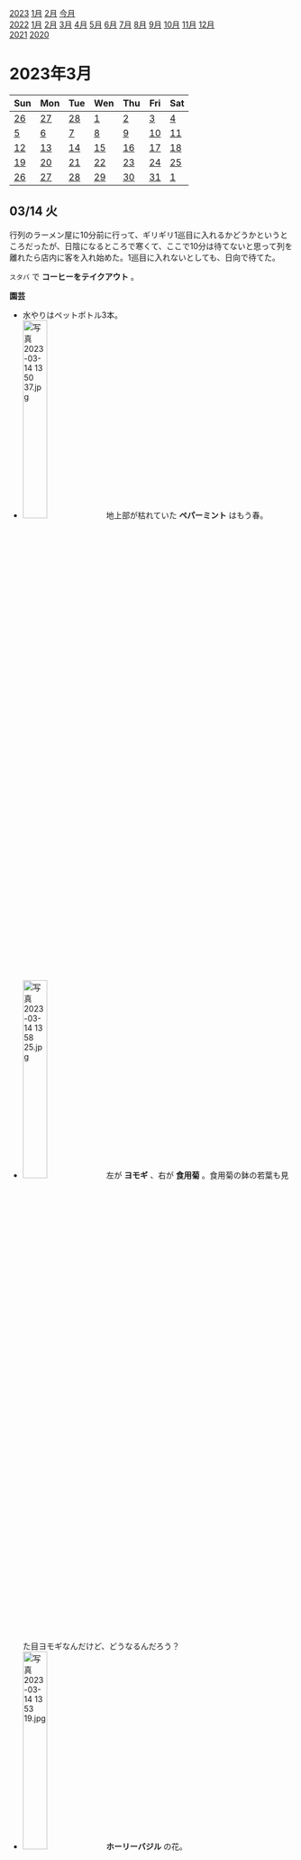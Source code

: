 [2023](README.md#2023) [1月](2023-01.md) [2月](2023-02.md) [今月](2023-03.md)  
[2022](README.md#2022) [1月](2022-01.md) [2月](2022-02.md) [3月](2022-03.md) [4月](2022-04.md) [5月](2022-05.md) [6月](2022-06.md) [7月](2022-07.md) [8月](2022-08.md) [9月](2022-09.md) [10月](2022-10.md) [11月](2022-11.md) [12月](2022-12.md)  
[2021](README.md#2021) [2020](README.md#2020)  

2023年3月
=========

|Sun|Mon|Tue|Wen|Thu|Fri|Sat|
|---|---|---|---|---|---|---|
|[26](2023-02.md#0226-日)|[27](2023-02.md#0227-月)|[28](2023-02.md#0228-火)|[1](#0301-水)|[2](#0302-木)|[3](#0303-金)|[4](#0304-土)|
|[5](#0305-日)|[6](#0306-月)|[7](#0307-火)|[8](#0308-水)|[9](#0309-木)|[10](#0310-金)|[11](#0311-土)|
|[12](#0312-日)|[13](#0313-月)|[14](#0314-火)|[15](#0315-水)|[16](#0316-木)|[17](#0317-金)|[18](#0318-土)|
|[19](#0319-日)|[20](#0320-月)|[21](#0321-火)|[22](#0322-水)|[23](#0323-木)|[24](#0324-金)|[25](#0325-土)|
|[26](#0326-日)|[27](#0327-月)|[28](#0328-火)|[29](#0329-水)|[30](#0330-木)|[31](#0331-金)|[1](2023-04.md#0401-土)|

## 03/14 火

行列のラーメン屋に10分前に行って、ギリギリ1巡目に入れるかどうかというところだったが、日陰になるところで寒くて、ここで10分は待てないと思って列を離れたら店内に客を入れ始めた。1巡目に入れないとしても、日向で待てた。

`スタバ` で __コーヒーをテイクアウト__ 。

__園芸__
- 水やりはペットボトル3本。
- <img src='images/%E5%86%99%E7%9C%9F%202023%2D03%2D14%2013%2050%2037.jpg' alt='写真 2023-03-14 13 50 37.jpg' width='30%'> 地上部が枯れていた __ペパーミント__ はもう春。
- <img src='images/%E5%86%99%E7%9C%9F%202023%2D03%2D14%2013%2058%2025.jpg' alt='写真 2023-03-14 13 58 25.jpg' width='30%'> 左が __ヨモギ__ 、右が __食用菊__ 。食用菊の鉢の若葉も見た目ヨモギなんだけど、どうなるんだろう？
- <img src='images/%E5%86%99%E7%9C%9F%202023%2D03%2D14%2013%2053%2019.jpg' alt='写真 2023-03-14 13 53 19.jpg' width='30%'> __ホーリーバジル__ の花。

12:00には寒かったが14:00は暖かい。

確定申告しに税務署へ。

## 03/13 月

水やりはペットボトル1本。

## 03/12 日

水やりは不要そうだった。

__コーヒー__ を低めの温度で低めの温度でプレスで淹れた。あんまり変わらないな。フィルターにしてみる？  
二杯目を沸騰した湯でウェーブフィルターで淹れた。あまり違いが分からない。

[21/12に `バルダーゲート` が日本語化されていた話](2021-12.md#1223-bulder-gate) を書いたが、それはEnhanced Editionで、日本語化されていないのはOriginal Sagaらしい。
- 久しぶりにGoGを見にいったら、Originalがライブラリに入っていた。SteamのはEnhanced.
  - GoGのライブラリにD&D関連が9本入っている。
    - クラウドセーブデータとか考えるとSteamで遊ぶべきだが。
    - まあ、そもそも重い腰を上げるのか怪しい。Dead Cellsも遊ぶのか。

近所の桜の蕾がかなり膨らんでた。

昨日見た新しいラーメン屋を今日も見にいった。5分前で18人並んでいて、一巡前には入れないのでパス。15分前なら入れそう？

`スタバ` で __コーヒーをテイクアウト__ 。

`AppAgg` をチェックして `Regex  Crossword` をダウンロードした。問題数が少な過ぎる。もっとやりたければPC版をやれということだったが、やる気が出そうに思えない。

__ランチ__ ？空腹しのぎにワカメの味噌汁を飲んだ。

__確定申告__
- 光熱費の領収書が3枚も紛失してるし、今年の分が一枚もない。
  - 賃貸の災害保険の支払いの証明が見当たらない。
- そういや、昔はゲームの購入は研究資料で経費にしてたな。按分はしてたっけか。
  - あー、書籍もだ。ここのところ結構買ったけど、去年はどうだっけ。その前の職場の時は結構買ったな。
- 最後に __通帳記入__ したのは4月らしい。
- 何でサービスの利用料金を見たいだけで第三者への情報提供の同意が必要なんだ。
- 申告書作成コーナーが、かなり様変わりしている。去年のは使いやすかったけど、今年はどうかな？
  - 前年のデータを読み込む場所が分からない以外は、そんなに悪くなかった。
- __FX__ は一応かなり勝ってた。そして、年初からさらに20万くらい負けてた。

久しぶりにお __茶__ を飲んだ。濃い目で美味しい。

おやつを食べたくてコンビニに行って、また行列のラーメン屋を見たが、やっぱり並んでた。凄い。

## 03/11 土

水やりはペットボトル3本。  
吸い上げが良くなってきて、そろそろ植え替えしないと。

__コーヒー__ をプレスで淹れた。
- 新しいプレス。前のと違うメーカーの `ボダム` にしてみたが、前の `パール金属` の方が良かった。
  - パールのは取っ手と固定部が金属で塗装が剥がれて見栄えが悪くなって、今回のは樹脂素材のにした。
  - 慣れるかも知れないが、ガラスビーカー部と固定部の付け外しが、パールの方が楽。
  - ビーカー部の入口が少し細くなっていて、倒した時に被害が少なくなりそう。個人的にはどっちでもいいけど。
  - 固定部と蓋の向きが合わないと蓋を閉められなくなっている。僕はビーカーと固定部を90°回転してセットするので、ちょっと不都合。蓋にスリットがあるが、スリットが注ぎ口を向かなくなる。この点に関しては、しばらく使ってみないといいのか悪いのか分からない。
- 豆は今日から `早川亭` のブラジル。
  - ちょっと個性が少ない。同じ豆でお店の人が淹れたのを飲んだ時には素晴らしい味だったので、僕は何かを帰る必要がある。

`Dead Cells` というアクションゲームをSteamで購入。 `悪魔上ドラキュラ` コラボDLCで知って。サイドビューのハイペースなアクションで、見た感じ面白そう。実際に遊ぶのかは怪しいが。

近所に新しいラーメン屋が出来て、行列しているそうで、開店と同時に見に行ったらもう行列してた。

ホワイトデーの差し入れを洋菓子店で買い、歩いて __新中野__ の `柴田屋酒店` へ。店内で __一杯__ 飲んで、1本購入して歩きながら飲む。

帰りに歩いていて、何軒か美味しそうな店を見つけた。

__ランチ__ はリニューアルした `青山一品` で鶏肉椎茸刀削麺とランチバイキング。おかずの種類が多く、充実してると言えるのではないか。刀削麺だけでかなり量が多いけど。

CO2測定器を使ってみた。今日は暖かかったので昼間は窓を全開にしていて500くらい。1000を超えると要注意。夕方に窓を閉めると徐々に数値が上がって1300に到達。そこで窓を開けてカーテンは閉める。
- エアコンの完治は数値に影響がない。
- 窓を開けて換気扇を回したら500まで落ちた。

Duolingo
- `wants` を三単現にするのを忘れてDuolingoの問題に不正解。 `needs` は気付くんだけどな。
- `You're killing me` の訳に `超面白い` と付いていた。中国では「笑殺」という表現があるそうだ。似た発想だね。
- ランキングを見るとロシアっぽいアルファベットの人が沢山頑張ってる。西側に行きたいのかな？

そういや `喧嘩商売` はどうなったのだろうとWikipediaを見てみたら、まだ一回戦が一巡していないようだ。

まだ満腹感があるけど口寂しくてスープを飲みたいと思い、出来合いのマッサマンカレーを温めた。春雨を戻して煮込んだが、合わないかも知れない。

## 03/10 金

7:00の目覚ましで7:40起床。

水やりはペットボトル1本。もう少しやっても良かったけど。
- 3本の __梅__ の水の吸い上げがそれぞれ違うので、毎日見ないといけない。去年葉が散るのが早くて、水のやり過ぎかも知れない。少し乾くくらいは大丈夫だろうが、あんまり放置するワケにもいかない。一度に３本ともあげて、数日見なくても問題無い、ということになるとありがたいのだけど。

直径1の球の大きさは `0.52359877559829887307710723054658...` だそうだ。ほぼ半分か。CPUで範囲検索するときに、

Intel CPUのレイテンシを調べてみたら、思ったよりも小さい。
[Intel® Processors and Processor Cores based on Golden Cove Microarchitecture Instruction Throughput and Latency](https://cdrdv2.intel.com/v1/dl/getContent/723498)

少しずつ、僕の書く英語がDeepLと一致するようになってきた。

21°C! ウィンドブレーカーにしたが十分に暑い。

__ランチ__ は `盛太郎` でチャーシューダブル。野菜マシを注文しなかったが、日本語ネイティブじゃないイントネーションの店員さんが忙しそうで、説明に時間がかかると面倒だから言い出せなかった。

戻りに `滝本珈琲` で __コーヒーをテイクアウト__ 。

歩いていて `ラーメン二郎` 神田店を見つけた。その内に試してみよう。

帰りに神田駅近くの `65` で __一杯__ 。ボトルビールが結構ある。看板によるとワインもウリらしいが、グラスで何種類もあるのだろうか。

テレビのWBC中継の合間のニュースで日銀黒田総裁の退任の録画が流れたら、近くのテーブルで飲んでた人たちがみんなテレビを見始めた。流石、日銀が近いだけある。

`松屋` の期間限定商品の焼きカツ丼をテイクアウトして近所のバーに差し入れ。ちょっと味見させて貰った。思ったよりもずっとイイ感じだけど、これをリピートしたくなるのは誰だろう。期間限定商品はそういうのでいいということなのかな？

## 03/09 木

水やりは少しだけ。

CLangの書式整形だけど、こんなに高機能だったとは。
- これとか凄い。
  - https://clang.llvm.org/docs/ClangFormatStyleOptions.html

`ordered_set`はC++本体には採用されなかったのか。`unordered_set`はあるけどorderedの方は単なる`set`だ。まあ、破壊する必要はないか。

僕は __構造化束縛__ にほとんど触れていなかったのか。ローカル変数宣言にしか使えないらしい。`[a, b] = {b, a}` みたいには使えないそうだ。

そういや図を描くには `gnuplot` ってあったのでは、と思って検索したら、記憶にあるよりも相当に凄くなっていた。
- やりたいことリストが長くなる一方だ。Substance&Houdini的なこともしたいし。
- フリーソフトのGNUには関係ないらしい。動物のgnuだそうだ。
<!-- cspell: disable-next-line -->
- 昔`gplot`というコマンドを見たことがあると思ったのは気のせいらしい。`gprof`と混ざってるらしい。

Win10の電卓でグラフが書けるし、電卓はオープンソース化されていたそうだ。

ゴアテックスの上着は暑い。

__ランチ__ は `味仙` 神田店で半チャーハンセットと単品唐揚げ。
- 台湾ラーメンの元祖とされるお店で、一度食べてみたかった。思ったよりも濃厚でないスープだった。
- 辛みの段階が、イタリアン、アフリカン、エイリアンだそうだ。辛み増しを注文したら厨房にイタリアンと声を掛けていて「おいおい」と思ったが、そういうことなのか。
- 唐揚げは下味が薄め。塩コショウで食べる。近所の台湾料理屋も塩コショウだった。懐かしい。台湾ラーメンのスープと絡めてみたけど、それはイマイチだった。

- `寿清庵茶室` で __抹茶カプチーノをテイクアウト__ 。冷たいのを注文したが、氷が溶けて薄まって微妙。

## 03/08 水

7:00の目覚ましで7:40起床。

水やりは不要だった。

全然日記をpushしてない。このままフェードアウトしてしまうのだろうか。

図を描く時にTeXも混ぜることを考えると、svgを扱った方がいいかも知れない。
- と思ってImageMagickでベクターグラフィックを扱えるか調べたら、扱えるけどコーディングするのに自前のライブラリを先に整備しないと大変そうだった。
  - https://imagemagick.org/script/magick-vector-graphics.php
- svgを扱うpythonのライブラリがないかと探してみたら `writesvg` と `svgdraw` の２つが見つかった。もし万が一その内に気が向いたら比べてみよう。

僕が最近実装したアルゴリズムには `クイックセレクト` という名前があった。もちろん、僕自身クイックソートにヒントを得て似たものとして実装したんだけど。

__ランチ__ は社食。

図を描くのはUnityでやればいいんだ。Windowsで動けばいいんだから。

左上がゼロの座標系をケアしなくなって長いから、考えるのが面倒だ。

ハングアップを英語で書こうとして `hung` の三単現が分からなくて困ってたら、これは過去分詞だった。 `hang` が現在系で `hangs` が三単現。
- DeepLが三単現を知ってて凄いと思った。

3軒寄って __一杯__ 。

## 03/07 火

8:00の目覚ましで9:20起床。

リモート出社。

__コーヒー__ をプレスで淹れた。

__ランチ__ は冷凍の唐揚げと冷凍餃子。昨日で丁度切らしていたので昼休みにスーパーで買って来た。

夕方にまだ18°C。久しぶりに換気した。
- 自宅で仕事してると集中しにくいと感じることがあって、換気の問題かも知れない。
  - 以前は毎朝換気していたが、その習慣も無くなった。
- ということで、CO2濃度計測器を注文した。
  - 酸素濃度計は高かったので、CO2濃度計を探した。
    - 赤外線で計測するタイプは直接CO2を測定するが、他のタイプのセンサーの値から推定するものもあるそうだ。
  - ついでに昨日落として割ったプレスも。
    - プレスは昨日注文すればタイムセールだったのに。
- 換気したらペヤングの香りがした。どこからだろう。それと、排気ガスっぽい匂いもした。

__チャイ__ を淹れた。

IMEの候補リストのウィンドウが出なくなったか、どこにあるか分からなくなったので再起動する。

図を描くのに、プログラムで生成したい。プロットするのに、座標をプログラムで扱いたい。バリエーションを生成するのに、プログラムの方が制御しやすい。
- 今まではC#でやっていたが、今の環境は.net Frameworkではない環境で仕事してて使えない。dllの参照を通せば使えるはずだが、軽く調べても出てこなかったので、他の方法を検討する。
  - NuGetパッケージにポータブルなライブラリがいくつかあるので、ちょっと調べてみよう。そのうちのMAUIというのがMicrosoft製なので、まずはそれから。

__卵__ が切れたので買いに行ったら、確かに __品薄__ だった。

## 03/06 月

8:00の目覚ましで9:30起床。

水やりはペットボトル1.5本。

リモート出社。

__コーヒー__ をプレスで薄めに淹れた。調子が悪いのか、香りが少ない。

コーヒープレスを落として割った。

__ランチ__ は冷凍唐揚げとスライスチーズとレトルトカレー。
- レトルトの上にスライスチーズ、その上に冷凍唐揚げを乗せてレンチンしたが、カレーとチーズは温まるけど唐揚げは直接加熱されないようだ。ぐつぐつ言ってるカレーをオーブントースターで200°C7分加熱。いい感じ。
  - スライスチーズは溶けて見えなくなった。
  - スライスチーズを保存のために、試しに冷凍している。カチカチでフィルムをやすい。そのまま食べても舌で溶けて普通に食べられる。味は感じにくいが。

`Oxford Reading Club`. https://www.oxfordreadingclub.jp/

近所のもつ焼き屋で __晩酌__ 。

## 03/05 日

3軒飲みに行った。

## 03/04 土

歩いて __お出掛け__ 。目的地は __高田馬場__ 。評判のいいカレー屋さんを巡りたい。

近所の公園の梅はもうほとんど終わり。

途中、 __東中野__ の `早川亭で` 豆と __コーヒーをテイクアウト__ 。

ランチバイキングをやってる淀橋青果市場近くの中華の様子を見たが、土曜はバイキングをやっていないようだ。

`キッチン南海` の系列店に行きたかったけど閉業してしまったそうだ。

`孫二娘` という中華があって、ネオンだらけの外見が派手。一度行ってみたいが、今日も盛況だった。孫二娘というのは水滸伝の登場人物の名前で気になっていた。テイクアウトできるといいんだけどな。

正午過ぎ、 `ブラザー` の前を通りかかったら2組並んでいたのでスルー。後回しにしようと思っていたが、夕方に来たら終わっていた。土曜は夜の営業が無いので今週はノーチャンス。

`Toca` で相盛り。美味しい。いかにもスパイスカレー。こういうのが食べたい。

どこかでコーヒーを飲みながら時間を潰そうと思ったが、どこもピンと来なくて散歩で時間潰しになった。悪くない。

`1/fカレー` で揺らぎカレーを食べる。白いカレーのお店。「揺らぎ」はグラタンのようにオーブンで焼く料理で、グツグツしてるのが揺らぎかな？トンカツが中に入っている。

川沿いを歩いていて、 `Vivo` 高田馬場店を初めて見つけた。外から見える黒板には土曜は15:00開店と書いてあったが4:00前でも開かなかった。

`プウネマカレー` が4時前に売り切れだった。

もう1軒くらい食べたかったけど、この時間はやっていない店も多いし仕方ない。

`liwei` という喫茶店でコーヒーをテイクアウト。  
この場所は来たことがあるが、違う店になっていた。

`オルタナティブコーヒー` でコーヒーを飲んでいく。
- ちょっと仕事の確認をしたかった。金曜に、理由の分からないバグに悩まされていたが、コレクションが拡張されたせいで参照が無効になったのではないかと思い付いて、確かめたかった。実際その通りで、考えれば分かるものだ。そして、一度離れてみるのも大事だ。

東中野と近所で4軒寄って帰る。

## 03/03 金

6:00起床。

水やりは不要。

少し働くつもりだったが、ダラダラしてて15分程度しかやらなかった。

電車で `Duolingo` をやってみたらヒアリングが厳しい。

SSE4.1でdot productが追加されたそうだ。スピードはどんなものなのだろうか。SIMDを使えば4並列で計算できるんだけど。  
単精度が `dpps` 。

この書き方知らない。テンプレート実引数の `void(size_t)` の部分ね。
```c++
typedef std::function<void(size_t)> func_type;
```

__ランチ__ は `天香` の翡翠麺と `吉そば` の冷たいかけそば。
- 冷たいかけそばは盛り蕎麦だと思い込んでいたが、冷やしたぬきの揚げ玉無しバージョンだった。
  - ここで冷たいのを食べるのは勧めない。デンプンがベータ化してる。

ランチの戻りに `日本橋カフェ` で __コーヒーをテイクアウト__ 。近くにある `Take Five` の系列かも知れない。汲み置きだが美味しい。焙煎から2日以内のを使うと言っていて、焼き芋の川の香りがする。落ち着いてから飲みたい。

Slackで聞いたコーヒー屋に帰りに寄ろうと思って、域に場所を確認しようと思ったが分からず、さまよって日本橋コーヒーを見つけた。オフィスに戻って投稿を探したら `日本橋アナーキーカルチャーセンター` の中にあるという。そうだった、思い出した。そして、外観写真に見覚えがある。次は大丈夫だろうか。

`1Zpresso` という手回しミルをオススメしてて、Amazonに見に行ったら31%オフだって。それで\16,785-なんだけど。

階段に慣れてきたと思っていたが、段飛ばししなくなっただけだった。

僕はいまだに三項演算子で優先順位の間違いをするのか。

## 03/02 木

7:00の目覚ましで8:20起床。

水やりはペットボトル1本。

リモート出社。

近くのスーパーに買い物。袋キャベツとカット野菜と冷凍唐揚げと、ついでに有名店のレトルトカレー。冷凍唐揚げは

__コーヒー__ をウエーブフィルターで淹れた。プレスの方が美味しいかも？

__ランチ__ は袋大根と冷凍唐揚げと、水からワンパンパスタ。  
- 水からパスタは慣れたからもう失敗しないだろうと思っていたらデロデロになった。ちゃんと量ったりしないとダメだ。
  - チーズと牛乳を買おうと思っていいたのに忘れてた。  

チーズのストックが欲しいが、2週間かそこらでカビてしまう。冷凍できるといいけど、固まってしまう。シュレッドチーズを冷凍でパラパラ使いたい。
- https://www.kurashiru.com/articles/779c7138-b1e1-4790-a3c2-87a4184bada6  
  できるらしい。

Slackで海外の人が飲食店を紹介するときはGoogle Mapsばっかりだ。

夕方牛乳を買いに出たら風が強くて結構寒い。  
ついでにスライスチーズを買ってきた。シュレッドチーズの丁度良いサイズが無かったからスライスにしたが、こちらの方が扱いが簡単そうで好ましいかも知れない。

__晩飯__ はカップ焼きそばと冷凍唐揚げにスライスチーズを乗せたもの。

小学校の授業で昆虫食を扱って希望者に食べさせたことで騒ぎになっているが、釈然としない。多くの人が「自分は食べない」と宣言しているというだけならばいいが、まるでヘイトだ。

__FX__ で含み損30万マイナスが6万負けくらいまで戻ってきた。沢山損切りが必要だったが、あれらも放置しておく余裕があれば、かなり復活してるんだけど。

`Duolingo` という語学学習アプリがネットニュースで褒められていたのでダウンロードしてみた。

10:00に仮眠して夜中に起きるつもりだったが朝まで寝た。

## 03/01 水

7:00の目覚ましで8:00起床。

水やりはペットボトル2本。

なんで __箇条書き__ にしてたんだろう？ ツリー状のコメント、注釈は欲しいと思うけど。

視力が落ちた。なるべく遠くを見るようにしないと。

<!-- cspell: disable-next-line -->
`-fno-strict-aliasing` に疑問を呈しているのを見たが、それを基本に必要なところに `restrict` キーワードを使うか、 `-fstrict-aliasing` を基本にして必要なところで `volatile` でキャストするか。  
前者は、 `this` を `restrict` ポインターにする指定方法が無いんだよね。

職場のコーヒーを、湯量最小、豆量最大で淹れてみた。湯量の少なさに驚いた。悪く感じるところは無いが、濃過ぎて味は良く分からない。カフェインをガツンと感じる。

PS2にPS1互換機能を実装した人の話。
https://freelansations.medium.com/the-story-of-the-ps2s-backwards-compatibility-from-the-engineer-who-built-it-ec39cf5a0353

へええ。  
`/usr/include/c++/11/bits/stl_vector.h:401:66: error: static assertion failed: std::vector must have a non-const, non-volatile value_type`

`std::vector<std::pair<int, float>>` みたいなのがあるとして、このpairの `first` だけのイテレータを作るようなバインダーみたいなのはないのかな。 `ranges::view` を勉強したら分かると思うんだけど、

<!-- cSpell:words dpps Toca liwei -->
